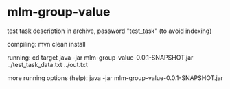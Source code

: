 # mlm-group-value

test task description in archive, password "test_task" (to avoid indexing)

compiling:
mvn clean install

running:
cd target
java -jar mlm-group-value-0.0.1-SNAPSHOT.jar ../test_task_data.txt ../out.txt

more running options (help):
java -jar mlm-group-value-0.0.1-SNAPSHOT.jar